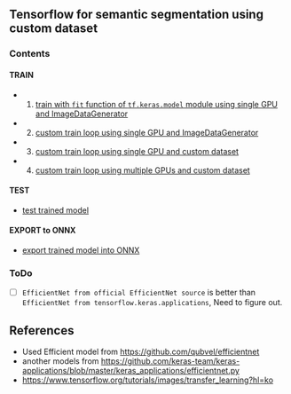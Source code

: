## Tensorflow for semantic segmentation using custom dataset

### Contents

#### TRAIN

- 1. <a href="https://github.com/wonchul-kim/tf_segmentation/blob/master/1_train_fit.py">train with `fit` function of `tf.keras.model` module using single GPU and ImageDataGenerator</a>

- 2. <a href="https://github.com/wonchul-kim/tf_segmentation/blob/master/2_train_loop.py">custom train loop using single GPU and ImageDataGenerator</a>

- 3. <a href="https://github.com/wonchul-kim/tf_segmentation/blob/master/3_train_loop_multigpu.py">custom train loop using single GPU and custom dataset</a>

- 4. <a href="https://github.com/wonchul-kim/tf_segmentation/blob/master/3_train_loop_multigpu.py">custom train loop using multiple GPUs and custom dataset</a>

#### TEST

- <a href="https://github.com/wonchul-kim/tf_segmentation/blob/master/test.py">test trained model</a>

#### EXPORT to ONNX

- <a href="https://github.com/wonchul-kim/tf_segmentation/blob/master/export2onnx.py">export trained model into ONNX</a>

### ToDo

- [ ] `EfficientNet from official EfficientNet source` is better than `EfficientNet from tensorflow.keras.applications`, Need to figure out.

## References

- Used Efficient model from https://github.com/qubvel/efficientnet
- another models from https://github.com/keras-team/keras-applications/blob/master/keras_applications/efficientnet.py
- https://www.tensorflow.org/tutorials/images/transfer_learning?hl=ko
